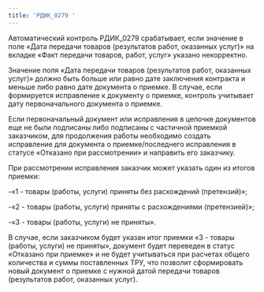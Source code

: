 ```yaml
---
title: 'РДИК_0279 '
---
```


Автоматический контроль РДИК_0279 срабатывает, если значение в поле «Дата передачи товаров (результатов работ, оказанных услуг)» на вкладке «Факт передачи товаров, работ, услуг» указано некорректно.

Значение поля «Дата передачи товаров (результатов работ, оказанных услуг)» должно быть больше или равно дате заключения контракта и меньше либо равно дате документа о приемке. В случае, если формируется исправление к документу о приемке, контроль учитывает дату первоначального документа о приемке.

Если первоначальный документ или исправления в цепочке документов еще не были подписаны либо подписаны с частичной приемкой заказчиком, для продолжения работы необходимо создать исправление для документа о приемке/последнего исправления в статусе «Отказано при рассмотрении» и направить его заказчику.

При рассмотрении исправления заказчик может указать один из итогов приемки:

-«1 - товары (работы, услуги) приняты без расхождений (претензий)»;

-«2 - товары (работы, услуги) приняты с расхождениями (претензией)»;

-«3 - товары (работы, услуги) не приняты».

В случае, если заказчиком будет указан итог приемки «3 - товары (работы, услуги) не приняты», документ будет переведен в статус «Отказано при приемке» и не будет учитываться при расчетах общего количества и суммы поставленных ТРУ, что позволит сформировать новый документ о приемке с нужной датой передачи товаров (результатов работ, оказанных услуг).